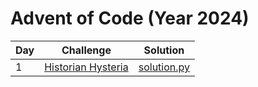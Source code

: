 # Advent of Code (Year 2024)

| Day | Challenge                                                 | Solution                                                                                                    |
| --- | --------------------------------------------------------- | ----------------------------------------------------------------------------------------------------------- |
| 1   | [Historian Hysteria](https://adventofcode.com/2024/day/1) | [solution.py](https://github.com/Jdwalli/coding-challenges/blob/main/advent_of_code/2024/day_1/solution.py) |
